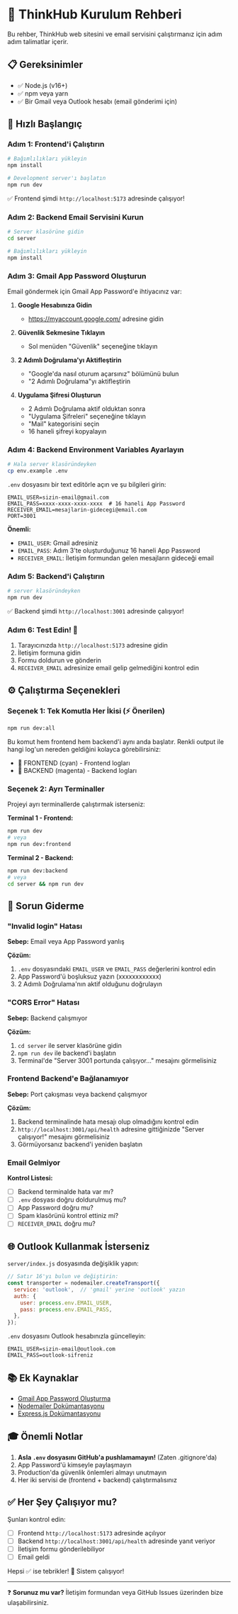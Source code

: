 # 🚀 ThinkHub Kurulum Rehberi

Bu rehber, ThinkHub web sitesini ve email servisini çalıştırmanız için adım adım talimatlar içerir.

## 📋 Gereksinimler

- ✅ Node.js (v16+)
- ✅ npm veya yarn
- ✅ Bir Gmail veya Outlook hesabı (email gönderimi için)

## 🎯 Hızlı Başlangıç

### Adım 1: Frontend'i Çalıştırın

```bash
# Bağımlılıkları yükleyin
npm install

# Development server'ı başlatın
npm run dev
```

✅ Frontend şimdi `http://localhost:5173` adresinde çalışıyor!

### Adım 2: Backend Email Servisini Kurun

```bash
# Server klasörüne gidin
cd server

# Bağımlılıkları yükleyin
npm install
```

### Adım 3: Gmail App Password Oluşturun

Email göndermek için Gmail App Password'e ihtiyacınız var:

1. **Google Hesabınıza Gidin**
   - https://myaccount.google.com/ adresine gidin

2. **Güvenlik Sekmesine Tıklayın**
   - Sol menüden "Güvenlik" seçeneğine tıklayın

3. **2 Adımlı Doğrulama'yı Aktifleştirin**
   - "Google'da nasıl oturum açarsınız" bölümünü bulun
   - "2 Adımlı Doğrulama"yı aktifleştirin

4. **Uygulama Şifresi Oluşturun**
   - 2 Adımlı Doğrulama aktif olduktan sonra
   - "Uygulama Şifreleri" seçeneğine tıklayın
   - "Mail" kategorisini seçin
   - 16 haneli şifreyi kopyalayın

### Adım 4: Backend Environment Variables Ayarlayın

```bash
# Hala server klasöründeyken
cp env.example .env
```

`.env` dosyasını bir text editörle açın ve şu bilgileri girin:

```env
EMAIL_USER=sizin-email@gmail.com
EMAIL_PASS=xxxx-xxxx-xxxx-xxxx  # 16 haneli App Password
RECEIVER_EMAIL=mesajlarin-gidecegi@email.com
PORT=3001
```

**Önemli:** 
- `EMAIL_USER`: Gmail adresiniz
- `EMAIL_PASS`: Adım 3'te oluşturduğunuz 16 haneli App Password
- `RECEIVER_EMAIL`: İletişim formundan gelen mesajların gideceği email

### Adım 5: Backend'i Çalıştırın

```bash
# server klasöründeyken
npm run dev
```

✅ Backend şimdi `http://localhost:3001` adresinde çalışıyor!

### Adım 6: Test Edin! 🎉

1. Tarayıcınızda `http://localhost:5173` adresine gidin
2. İletişim formuna gidin
3. Formu doldurun ve gönderin
4. `RECEIVER_EMAIL` adresinize email gelip gelmediğini kontrol edin

## ⚙️ Çalıştırma Seçenekleri

### Seçenek 1: Tek Komutla Her İkisi (⚡ Önerilen)

```bash
npm run dev:all
```

Bu komut hem frontend hem backend'i aynı anda başlatır. Renkli output ile hangi log'un nereden geldiğini kolayca görebilirsiniz:
- 🔵 FRONTEND (cyan) - Frontend logları
- 🔴 BACKEND (magenta) - Backend logları

### Seçenek 2: Ayrı Terminaller

Projeyi ayrı terminallerde çalıştırmak isterseniz:

**Terminal 1 - Frontend:**
```bash
npm run dev
# veya
npm run dev:frontend
```

**Terminal 2 - Backend:**
```bash
npm run dev:backend
# veya
cd server && npm run dev
```

## 🔧 Sorun Giderme

### "Invalid login" Hatası

**Sebep:** Email veya App Password yanlış

**Çözüm:**
1. `.env` dosyasındaki `EMAIL_USER` ve `EMAIL_PASS` değerlerini kontrol edin
2. App Password'ü boşluksuz yazın (xxxxxxxxxxxx)
3. 2 Adımlı Doğrulama'nın aktif olduğunu doğrulayın

### "CORS Error" Hatası

**Sebep:** Backend çalışmıyor

**Çözüm:**
1. `cd server` ile server klasörüne gidin
2. `npm run dev` ile backend'i başlatın
3. Terminal'de "Server 3001 portunda çalışıyor..." mesajını görmelisiniz

### Frontend Backend'e Bağlanamıyor

**Sebep:** Port çakışması veya backend çalışmıyor

**Çözüm:**
1. Backend terminalinde hata mesajı olup olmadığını kontrol edin
2. `http://localhost:3001/api/health` adresine gittiğinizde "Server çalışıyor!" mesajını görmelisiniz
3. Görmüyorsanız backend'i yeniden başlatın

### Email Gelmiyor

**Kontrol Listesi:**
- [ ] Backend terminalde hata var mı?
- [ ] `.env` dosyası doğru doldurulmuş mu?
- [ ] App Password doğru mu?
- [ ] Spam klasörünü kontrol ettiniz mi?
- [ ] `RECEIVER_EMAIL` doğru mu?

## 🌐 Outlook Kullanmak İsterseniz

`server/index.js` dosyasında değişiklik yapın:

```javascript
// Satır 16'yı bulun ve değiştirin:
const transporter = nodemailer.createTransport({
  service: 'outlook',  // 'gmail' yerine 'outlook' yazın
  auth: {
    user: process.env.EMAIL_USER,
    pass: process.env.EMAIL_PASS,
  },
});
```

`.env` dosyasını Outlook hesabınızla güncelleyin:
```env
EMAIL_USER=sizin-email@outlook.com
EMAIL_PASS=outlook-sifreniz
```

## 📚 Ek Kaynaklar

- [Gmail App Password Oluşturma](https://support.google.com/accounts/answer/185833)
- [Nodemailer Dokümantasyonu](https://nodemailer.com/)
- [Express.js Dokümantasyonu](https://expressjs.com/)

## 🎓 Önemli Notlar

1. **Asla `.env` dosyasını GitHub'a pushlamamayın!** (Zaten .gitignore'da)
2. App Password'ü kimseyle paylaşmayın
3. Production'da güvenlik önlemleri almayı unutmayın
4. Her iki servisi de (frontend + backend) çalıştırmalısınız

## ✅ Her Şey Çalışıyor mu?

Şunları kontrol edin:

- [ ] Frontend `http://localhost:5173` adresinde açılıyor
- [ ] Backend `http://localhost:3001/api/health` adresinde yanıt veriyor
- [ ] İletişim formu gönderilebiliyor
- [ ] Email geldi

Hepsi ✅ ise tebrikler! 🎉 Sistem çalışıyor!

---

❓ **Sorunuz mu var?**
İletişim formundan veya GitHub Issues üzerinden bize ulaşabilirsiniz.

